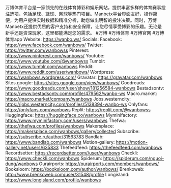 万博体育平台是一家领先的在线体育博彩和娱乐网站，提供丰富多样的体育赛事投注选项，包括足球、篮球、网球等热门项目。Manbetx平台界面友好，操作简便，为用户提供实时数据和精准分析，助您做出明智的投注决策。同时，万博Manbetx还提供优质的客户支持和安全保障，让您尽情享受博彩的乐趣。无论是新手还是资深玩家，这里都能满足您的需求。
#万博 #万博体育 #万博官网 #万博体育app
Website: <a href="https://wanbo.ws/">https://wanbo.ws/</a>
Socials:
Facebook: <a href="https://www.facebook.com/wanbows/">https://www.facebook.com/wanbows/</a>
Twitter: <a href="https://twitter.com/wanbowss">https://twitter.com/wanbowss</a>
Pinterest: <a href="https://www.pinterest.com/wanbows/">https://www.pinterest.com/wanbows/</a>
Youtube: <a href="https://www.youtube.com/@wanbowss">https://www.youtube.com/@wanbowss</a>
Tumblr: <a href="https://www.tumblr.com/wanbows">https://www.tumblr.com/wanbows</a>
Reddit: <a href="https://www.reddit.com/user/wanbows/">https://www.reddit.com/user/wanbows/</a>
Wordpress: <a href="https://wanbows.wordpress.com/">https://wanbows.wordpress.com/</a>
Gravatar: <a href="https://gravatar.com/wanbows">https://gravatar.com/wanbows</a>
Sites.google: <a href="https://sites.google.com/view/wanbows/">https://sites.google.com/view/wanbows/</a>
Goodreads: <a href="https://www.goodreads.com/user/show/181256584-wanbows">https://www.goodreads.com/user/show/181256584-wanbows</a>
Bestadsontv: <a href="https://www.bestadsontv.com/profile/479562/wanbo-ws">https://www.bestadsontv.com/profile/479562/wanbo-ws</a>
Macro.market: <a href="https://macro.market/company/wanbows">https://macro.market/company/wanbows</a>
Jobs.westerncity: <a href="https://jobs.westerncity.com/profiles/5138394-wanbo-ws">https://jobs.westerncity.com/profiles/5138394-wanbo-ws</a>
Onlyfans: <a href="https://onlyfans.com/wanbows">https://onlyfans.com/wanbows</a>
Replit: <a href="https://replit.com/@wanbowss">https://replit.com/@wanbowss</a>
Huggingface: <a href="https://huggingface.co/wanbows">https://huggingface.co/wanbows</a>
Myminifactory: <a href="https://www.myminifactory.com/users/wanbows">https://www.myminifactory.com/users/wanbows</a>
Thefwa: <a href="https://thefwa.com/profiles/wanbows">https://thefwa.com/profiles/wanbows</a>
Makersplace: <a href="https://makersplace.com/wanbows/gallery/collected">https://makersplace.com/wanbows/gallery/collected</a>
Subscribe: <a href="https://subscribe.ru/author/31563783">https://subscribe.ru/author/31563783</a>
Bandlab: <a href="https://www.bandlab.com/wanbows">https://www.bandlab.com/wanbows</a>
Motion-gallery: <a href="https://motion-gallery.net/users/635833">https://motion-gallery.net/users/635833</a>
Thefeedfeed: <a href="https://thefeedfeed.com/wanbows">https://thefeedfeed.com/wanbows</a>
Recordsetter: <a href="https://recordsetter.com//user/wanbows">https://recordsetter.com//user/wanbows</a>
Checkli: <a href="https://www.checkli.com/wanbows">https://www.checkli.com/wanbows</a>
Spiderum: <a href="https://spiderum.com/nguoi-dung/wanbows">https://spiderum.com/nguoi-dung/wanbows</a>
Ourairports: <a href="https://ourairports.com/members/wanbows/">https://ourairports.com/members/wanbows/</a>
Booksloom: <a href="https://booksloom.com/author/wanbows/">https://booksloom.com/author/wanbows/</a>
Brenkoweb: <a href="http://www.brenkoweb.com/user/31548/profile">http://www.brenkoweb.com/user/31548/profile</a>
Longisland: <a href="https://www.longisland.com/profile/wanbows">https://www.longisland.com/profile/wanbows</a>